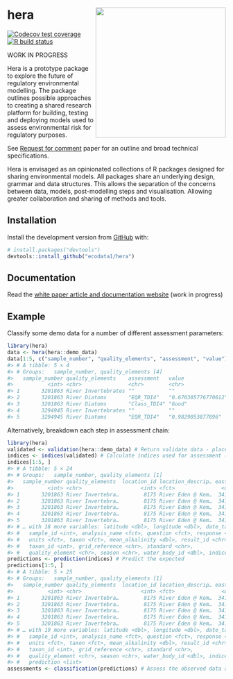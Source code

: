 
<!-- README.md is generated from README.Rmd. Please edit that file -->

# hera <img src='https://raw.githubusercontent.com/ecodata1/hera/main/man/figures/heraverse_logo_2.png' align="right" height="300" />

<!-- badges: start -->

[![Codecov test
coverage](https://codecov.io/gh/ecodata1/hera/branch/master/graph/badge.svg)](https://codecov.io/gh/ecodata1/hera?branch=master)
[![R build
status](https://github.com/ecodata1/hera/workflows/R-CMD-check/badge.svg)](https://github.com/ecodata1/hera/actions)
<!-- badges: end -->

WORK IN PROGRESS

Hera is a prototype package to explore the future of regulatory
environmental modelling. The package outlines possible approaches to
creating a shared research platform for building, testing and deploying
models used to assess environmental risk for regulatory purposes.

See [Request for
comment](https://ecodata1.github.io/hera/articles/hera_specifications.html)
paper for an outline and broad technical specifications.

Hera is envisaged as an opinionated collections of R packages designed
for sharing environmental models. All packages share an underlying
design, grammar and data structures. This allows the separation of the
concerns between data, models, post-modelling steps and visualisation.
Allowing greater collaboration and sharing of methods and tools.

## Installation

Install the development version from
[GitHub](https://github.com/ecodata1/hera) with:

``` r
# install.packages("devtools")
devtools::install_github("ecodata1/hera")
```

## Documentation

Read the [white paper article and documentation
website](https://ecodata1.github.io/hera/articles/hera_specifications.html)
(work in progress)

## Example

Classify some demo data for a number of different assessment parameters:

``` r
library(hera)
data <- hera(hera::demo_data)
data[1:5, c("sample_number", "quality_elements", "assessment", "value")]
#> # A tibble: 5 × 4
#> # Groups:   sample_number, quality_elements [4]
#>   sample_number quality_elements    assessment   value              
#>           <int> <chr>               <chr>        <chr>              
#> 1       3201863 River Invertebrates ""           ""                 
#> 2       3201863 River Diatoms       "EQR_TDI4"   "0.676305776770612"
#> 3       3201863 River Diatoms       "Class_TDI4" "Good"             
#> 4       3294945 River Invertebrates ""           ""                 
#> 5       3294945 River Diatoms       "EQR_TDI4"   "0.9829053877896"
```

Alternatively, breakdown each step in assessment chain:

``` r
library(hera)
validated <- validation(hera::demo_data) # Return validate data - placeholder function
indices <- indices(validated) # Calculate indices used for assessment (if required)
indices[1:5, ]
#> # A tibble: 5 × 24
#> # Groups:   sample_number, quality_elements [1]
#>   sample_number quality_elements  location_id location_descrip… easting northing
#>           <int> <chr>                   <int> <fct>               <dbl>    <dbl>
#> 1       3201863 River Invertebra…        8175 River Eden @ Kem…  341452   715796
#> 2       3201863 River Invertebra…        8175 River Eden @ Kem…  341452   715796
#> 3       3201863 River Invertebra…        8175 River Eden @ Kem…  341452   715796
#> 4       3201863 River Invertebra…        8175 River Eden @ Kem…  341452   715796
#> 5       3201863 River Invertebra…        8175 River Eden @ Kem…  341452   715796
#> # … with 18 more variables: latitude <dbl>, longitude <dbl>, date_taken <dttm>,
#> #   sample_id <int>, analysis_name <fct>, question <fct>, response <fct>,
#> #   units <fct>, taxon <fct>, mean_alkalinity <dbl>, result_id <chr>,
#> #   taxon_id <int>, grid_reference <chr>, standard <chr>,
#> #   quality_element <chr>, season <chr>, water_body_id <dbl>, indices <list>
predictions <- prediction(indices) # Predict the expected 
predictions[1:5, ]
#> # A tibble: 5 × 25
#> # Groups:   sample_number, quality_elements [1]
#>   sample_number quality_elements  location_id location_descrip… easting northing
#>           <int> <chr>                   <int> <fct>               <dbl>    <dbl>
#> 1       3201863 River Invertebra…        8175 River Eden @ Kem…  341452   715796
#> 2       3201863 River Invertebra…        8175 River Eden @ Kem…  341452   715796
#> 3       3201863 River Invertebra…        8175 River Eden @ Kem…  341452   715796
#> 4       3201863 River Invertebra…        8175 River Eden @ Kem…  341452   715796
#> 5       3201863 River Invertebra…        8175 River Eden @ Kem…  341452   715796
#> # … with 19 more variables: latitude <dbl>, longitude <dbl>, date_taken <dttm>,
#> #   sample_id <int>, analysis_name <fct>, question <fct>, response <fct>,
#> #   units <fct>, taxon <fct>, mean_alkalinity <dbl>, result_id <chr>,
#> #   taxon_id <int>, grid_reference <chr>, standard <chr>,
#> #   quality_element <chr>, season <chr>, water_body_id <dbl>, indices <list>,
#> #   prediction <list>
assessments <- classification(predictions) # Assess the observed data against the expected/predicted 
```
